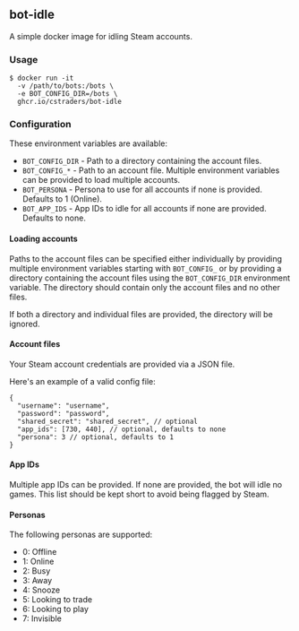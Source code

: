 ## bot-idle

A simple docker image for idling Steam accounts.

### Usage

```terminal
$ docker run -it
  -v /path/to/bots:/bots \
  -e BOT_CONFIG_DIR=/bots \
  ghcr.io/cstraders/bot-idle
```

### Configuration

These environment variables are available:

- `BOT_CONFIG_DIR` - Path to a directory containing the account files.
- `BOT_CONFIG_*` - Path to an account file. Multiple environment variables can be provided to load multiple accounts.
- `BOT_PERSONA` - Persona to use for all accounts if none is provided. Defaults to 1 (Online).
- `BOT_APP_IDS` - App IDs to idle for all accounts if none are provided. Defaults to none.

#### Loading accounts

Paths to the account files can be specified either individually by providing multiple environment variables starting with `BOT_CONFIG_` or by providing a directory containing the account files using the `BOT_CONFIG_DIR` environment variable. The directory should contain only the account files and no other files.

If both a directory and individual files are provided, the directory will be ignored.

#### Account files

Your Steam account credentials are provided via a JSON file.

Here's an example of a valid config file:

```jsonc
{
  "username": "username",
  "password": "password",
  "shared_secret": "shared_secret", // optional
  "app_ids": [730, 440], // optional, defaults to none
  "persona": 3 // optional, defaults to 1
}
```

#### App IDs

Multiple app IDs can be provided. If none are provided, the bot will idle no games. This list should be kept short to avoid being flagged by Steam.

#### Personas

The following personas are supported:

- 0: Offline
- 1: Online
- 2: Busy
- 3: Away
- 4: Snooze
- 5: Looking to trade
- 6: Looking to play
- 7: Invisible
